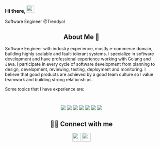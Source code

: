 ### Hi there,  <img src="https://media.giphy.com/media/hvRJCLFzcasrR4ia7z/giphy.gif" width="25px"> 
Software Engineer @Trendyol
<br/>

<h2 align="center">
About Me 🎈 
</h2>
Software Engineer with industry experience, mostly e-commerce domain, building highly scalable and fault-tolerant systems. I specialize in software development and have professional experience working with Golang and Java. I participate in every cycle of software development from planning to design, development, reviewing, testing, deployment and monitoring. I believe that good products are achieved by a good team culture so I value teamwork and building strong relationships.

Some topics that I have experience are:

</p>
<center>
<br>
  
<p align="center">

 
<img src="https://img.shields.io/badge/Go-00ADD8?style=for-the-badge&logo=go&logoColor=white">
<img src="https://img.shields.io/badge/Java-ED8B00?style=for-the-badge&logo=openjdk&logoColor=white">
<img src="https://img.shields.io/badge/Spring-6DB33F?style=for-the-badge&logo=spring&logoColor=white">
<img src="https://img.shields.io/badge/Elastic_Search-005571?style=for-the-badge&logo=elasticsearch&logoColor=white">
<img src="https://img.shields.io/badge/Apache_Kafka-231F20?style=for-the-badge&logo=apache-kafka&logoColor=white">
<img src="https://img.shields.io/badge/Couchbase-EA2328?style=for-the-badge&logo=couchbase&logoColor=white">
<img src="https://img.shields.io/badge/PostgreSQL-316192?style=for-the-badge&logo=postgresql&logoColor=white">

</p>

<h2 align="center">
🤝🏻 Connect with me 
</h2>
  
<p align="center">
<a href="https://medium.com/@tugrulbayrak" target="_blank">
    <img height="28" src="https://cdn4.iconfinder.com/data/icons/social-media-rounded-corners/512/Medium_rounded_cr-306.png"/>
</a>
  
<a href="https://www.linkedin.com/in/tugrulbayrak" target="_blank">
    <img height="28" src="https://cdn2.iconfinder.com/data/icons/social-icon-3/512/social_style_3_in-306.png"/>
</a>
</p> 
  
